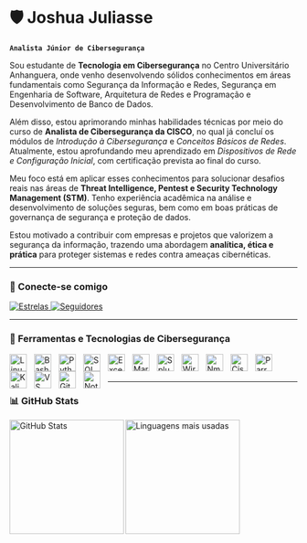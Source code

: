 # 🛡️ Joshua Juliasse

**`Analista Júnior de Cibersegurança`**

Sou estudante de **Tecnologia em Cibersegurança** no Centro Universitário Anhanguera, onde venho desenvolvendo sólidos conhecimentos em áreas fundamentais como Segurança da Informação e Redes, Segurança em Engenharia de Software, Arquitetura de Redes e Programação e Desenvolvimento de Banco de Dados.

Além disso, estou aprimorando minhas habilidades técnicas por meio do curso de **Analista de Cibersegurança da CISCO**, no qual já concluí os módulos de *Introdução à Cibersegurança* e *Conceitos Básicos de Redes*. Atualmente, estou aprofundando meu aprendizado em *Dispositivos de Rede e Configuração Inicial*, com certificação prevista ao final do curso.

Meu foco está em aplicar esses conhecimentos para solucionar desafios reais nas áreas de **Threat Intelligence, Pentest e Security Technology Management (STM)**. Tenho experiência acadêmica na análise e desenvolvimento de soluções seguras, bem como em boas práticas de governança de segurança e proteção de dados.

Estou motivado a contribuir com empresas e projetos que valorizem a segurança da informação, trazendo uma abordagem **analítica, ética e prática** para proteger sistemas e redes contra ameaças cibernéticas.

---

### 📌 Conecte-se comigo

<p align="left">
<a href="https://github.com/JoshuaJuliasse">
    <img 
        alt="Estrelas" 
        title="Total de estrelas GitHub" 
        src="https://custom-icon-badges.demolab.com/github/stars/JoshuaJuliasse?color=55960c&style=for-the-badge&labelColor=488207&logo=star&label=Estrelas"
    />
</a>
<a href="https://github.com/JoshuaJuliasse?tab=followers">
    <img 
        alt="Seguidores" 
        title="Me siga no GitHub" 
        src="https://custom-icon-badges.demolab.com/github/followers/JoshuaJuliasse?color=236ad3&labelColor=1155ba&style=for-the-badge&logo=github&label=Seguidores&logoColor=white"
    />
</a>
</p>

---

### 🔐 Ferramentas e Tecnologias de Cibersegurança

<img 
    align="left" 
    alt="Linux" 
    title="Linux" 
    width="30px" 
    style="padding-right: 10px;" 
    src="https://cdn.jsdelivr.net/gh/devicons/devicon@latest/icons/linux/linux-original.svg" 
/>
<img 
    align="left" 
    alt="Bash" 
    title="Bash Script" 
    width="30px" 
    style="padding-right: 10px;" 
    src="https://cdn.jsdelivr.net/gh/devicons/devicon@latest/icons/bash/bash-original.svg" 
/>
<img 
    align="left" 
    alt="Python" 
    title="Python (scripts, automações)" 
    width="30px" 
    style="padding-right: 10px;" 
    src="https://cdn.jsdelivr.net/gh/devicons/devicon@latest/icons/python/python-original.svg" 
/>
<img 
    align="left" 
    alt="SQL" 
    title="SQL (Consulta e Auditoria de Dados)" 
    width="30px" 
    style="padding-right: 10px;" 
    src="https://cdn.jsdelivr.net/gh/devicons/devicon@latest/icons/mysql/mysql-original.svg" 
/>
<img 
    align="left" 
    alt="Excel" 
    title="Microsoft Excel (Dashboards, Análise)" 
    width="30px" 
    style="padding-right: 10px;" 
    src="https://cdn.simpleicons.org/microsoftexcel/217346" 
/>
<img 
    align="left" 
    alt="Markdown" 
    title="Markdown (Documentação)" 
    width="30px" 
    style="padding-right: 10px;" 
    src="https://cdn.simpleicons.org/markdown/000000" 
/>
<img 
    align="left" 
    alt="Splunk" 
    title="Splunk (SIEM - Análise de Logs)" 
    width="30px" 
    style="padding-right: 10px;" 
    src="https://cdn.simpleicons.org/splunk/000000" 
/>
<img 
    align="left" 
    alt="Wireshark" 
    title="Wireshark (Análise de Pacotes)" 
    width="30px" 
    style="padding-right: 10px;" 
    src="https://cdn.simpleicons.org/wireshark/1679A7" 
/>
<img 
    align="left" 
    alt="Nmap" 
    title="Nmap (Varredura de portas, rede)" 
    width="30px" 
    style="padding-right: 10px;" 
    src="https://cdn.simpleicons.org/nmap/000000" 
/>
<img 
    align="left" 
    alt="Cisco" 
    title="Cisco Networking" 
    width="30px" 
    style="padding-right: 10px;" 
    src="https://cdn.simpleicons.org/cisco/1BA0D7" 
/>
<img 
    align="left" 
    alt="Parrot OS" 
    title="Parrot OS (Segurança ofensiva e forense)" 
    width="30px" 
    style="padding-right: 10px;" 
    src="https://cdn.simpleicons.org/parrotsecurity/2CCCB7" 
/>
<img 
    align="left" 
    alt="Kali Linux" 
    title="Kali Linux (Pentest OS)" 
    width="30px" 
    style="padding-right: 10px;" 
    src="https://cdn.simpleicons.org/kalilinux/557C94" 
/>
<img 
    align="left" 
    alt="VS Code" 
    title="Visual Studio Code (Editor)" 
    width="30px" 
    style="padding-right: 10px;" 
    src="https://cdn.jsdelivr.net/gh/devicons/devicon@latest/icons/vscode/vscode-original.svg" 
/>
<img 
    align="left" 
    alt="Git" 
    title="Git (Controle de versão)" 
    width="30px" 
    style="padding-right: 10px;" 
    src="https://cdn.jsdelivr.net/gh/devicons/devicon@latest/icons/git/git-original.svg" 
/>
<img 
    align="left" 
    alt="Notion" 
    title="Notion (Documentação e organização)" 
    width="30px" 
    style="padding-right: 10px;" 
    src="https://cdn.simpleicons.org/notion/000000" 
/>

<br/><br/>

---

### 📊 GitHub Stats

<p>
  <img 
    align="left" 
    alt="GitHub Stats" 
    height="200" 
    src="https://github-readme-stats.vercel.app/api?username=JoshuaJuliasse&show_icons=true&theme=tokyonight&include_all_commits=true&locale=pt-br" 
  />

  <img 
    align="left" 
    alt="Linguagens mais usadas" 
    height="200" 
    src="https://github-readme-stats.vercel.app/api/top-langs/?username=JoshuaJuliasse&theme=tokyonight&layout=compact&custom_title=Tecnologias&langs_count=8" 
  />
</p>
